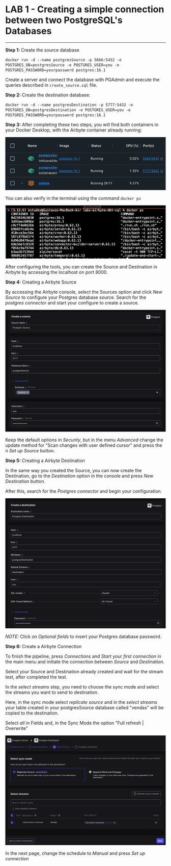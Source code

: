 # LAB 1 - Creating a simple connection between two PostgreSQL's Databases



------------

**Step 1:** Create the source database 

    docker run -d --name postgresSource -p 5666:5432 -e POSTGRES_DB=postgresSource -e POSTGRES_USER=you -e POSTGRES_PASSWORD=yourpassword postgres:16.1

Create a server and connect the database with *PGAdmin* and execute the queries described in `create_source.sql` file.

<b></b>
<b></b>

**Step 2:** Create the destination database:

    docker run -d --name postgresDestination -p 5777:5432 -e POSTGRES_DB=postgresDestination -e POSTGRES_USER=you -e POSTGRES_PASSWORD=yourpassword postgres:16.1
<b></b>
<b></b>

**Step 3:** After completing these two steps, you will find both containers in your Docker Desktop, with the Airbyte container already running:

<p align="center">
  <img src="source/images/container-docker-desktop.png" alt="Alt text" title="Optional title" />
</p>

You can also verify in the terminal using the command `docker ps`

<p align="center">
  <img src="source/images/container-docker-terminal.png" alt="Alt text" title="Optional title" />
</p>


After configuring the tools, you can create the Source and Destination in Airbyte by accessing the localhost on port 8000.

<b></b>
<b></b>

**Step 4:** Creating a Airbyte Source

By accessing the Airbyte console, select the Sources option and click *New Source* to configure your Postgres database source. Search for the *postgres connector* and start your configure to create a source.

<p align="center">
  <img src="source/images/create-source.png" alt="Alt text" title="Optional title" />
</p>

Keep the default options in *Security*, but in the menu *Advanced* change the update method for "Scan changes with user defined cursor" and press the n *Set up Source* button.

<b></b>
<b></b>

**Step 5:** Creating a Airbyte Destination

In the same way you created the Source, you can now create the Destination, go to the *Destination* option in the console and press *New Destination* button.

After this, search for the *Postgres connector* and begin your configuration.

<p align="center">
  <img src="source/images/create-destination.png" alt="Alt text" title="Optional title" />
</p>

*NOTE:* Click on *Optional fields* to insert your Postgres database password.

<b></b>
<b></b>

**Step 6:** Create a Airbyte Connection

To finish the pipeline, press *Connections* and *Start your first connection* in the main menu and initiate the connection between *Source* and *Destination*.

Select your Source and Destination already created and wait for the stream test, after completed the test.

In the *select streams* step, you need to choose the sync mode and select the streams you want to send to destination.

Here, in the sync mode select *replicate source* and in the *select streams* your table created in your postgresSource database called "vendas" will be copied to the destination.

Select *all* in Fields and, in the Sync Mode the option "Full refresh | Overwrite"

<p align="center">
  <img src="source/images/stream-mode.png" alt="Alt text" title="Optional title" />
</p>

In the next page, change the schedule to *Manual* and press *Set up connection*